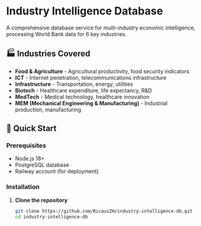 # Industry Intelligence Database

A comprehensive database service for multi-industry economic intelligence, processing World Bank data for 6 key industries.

## 🏭 Industries Covered

- **Food & Agriculture** - Agricultural productivity, food security indicators
- **ICT** - Internet penetration, telecommunications infrastructure
- **Infrastructure** - Transportation, energy, utilities
- **Biotech** - Healthcare expenditure, life expectancy, R&D
- **MedTech** - Medical technology, healthcare innovation
- **MEM (Mechanical Engineering & Manufacturing)** - Industrial production, manufacturing

## 🚀 Quick Start

### Prerequisites
- Node.js 18+
- PostgreSQL database
- Railway account (for deployment)

### Installation

1. **Clone the repository**
   ```bash
   git clone https://github.com/RicausZH/industry-intelligence-db.git
   cd industry-intelligence-db
